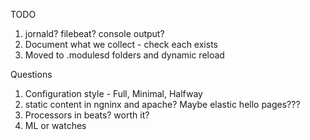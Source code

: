 
TODO

1. jornald? filebeat? console output?
1. Document what we collect - check each exists
1. Moved to .modulesd folders and dynamic reload


Questions

1. Configuration style - Full, Minimal, Halfway
1. static content in ngninx and apache? Maybe elastic hello pages???
1. Processors in beats? worth it?
1. ML or watches